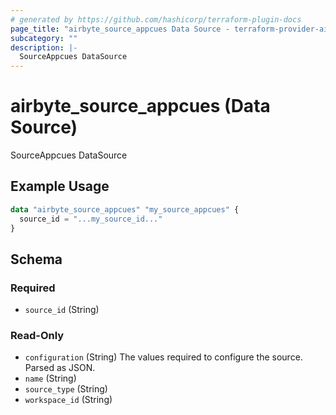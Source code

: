 ```yaml
---
# generated by https://github.com/hashicorp/terraform-plugin-docs
page_title: "airbyte_source_appcues Data Source - terraform-provider-airbyte"
subcategory: ""
description: |-
  SourceAppcues DataSource
---
```


# airbyte_source_appcues (Data Source)

SourceAppcues DataSource

## Example Usage

```terraform
data "airbyte_source_appcues" "my_source_appcues" {
  source_id = "...my_source_id..."
}
```

<!-- schema generated by tfplugindocs -->
## Schema

### Required

- `source_id` (String)

### Read-Only

- `configuration` (String) The values required to configure the source. Parsed as JSON.
- `name` (String)
- `source_type` (String)
- `workspace_id` (String)
